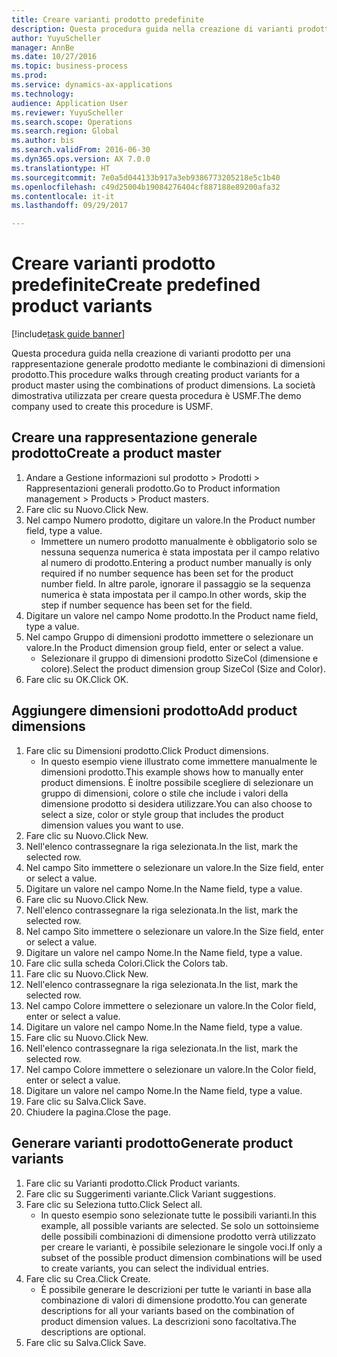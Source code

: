 ```yaml
--- 
title: Creare varianti prodotto predefinite
description: Questa procedura guida nella creazione di varianti prodotto per una rappresentazione generale prodotto mediante le combinazioni di dimensioni prodotto.
author: YuyuScheller
manager: AnnBe
ms.date: 10/27/2016
ms.topic: business-process
ms.prod: 
ms.service: dynamics-ax-applications
ms.technology: 
audience: Application User
ms.reviewer: YuyuScheller
ms.search.scope: Operations
ms.search.region: Global
ms.author: bis
ms.search.validFrom: 2016-06-30
ms.dyn365.ops.version: AX 7.0.0
ms.translationtype: HT
ms.sourcegitcommit: 7e0a5d044133b917a3eb9386773205218e5c1b40
ms.openlocfilehash: c49d25004b19084276404cf887188e89200afa32
ms.contentlocale: it-it
ms.lasthandoff: 09/29/2017

---
```

# <a name="create-predefined-product-variants"></a><span data-ttu-id="5de09-103">Creare varianti prodotto predefinite</span><span class="sxs-lookup"><span data-stu-id="5de09-103">Create predefined product variants</span></span>

[!include[task guide banner](../../includes/task-guide-banner.md)]

<span data-ttu-id="5de09-104">Questa procedura guida nella creazione di varianti prodotto per una rappresentazione generale prodotto mediante le combinazioni di dimensioni prodotto.</span><span class="sxs-lookup"><span data-stu-id="5de09-104">This procedure walks through creating product variants for a product master using the combinations of product dimensions.</span></span> <span data-ttu-id="5de09-105">La società dimostrativa utilizzata per creare questa procedura è USMF.</span><span class="sxs-lookup"><span data-stu-id="5de09-105">The demo company used to create this procedure is USMF.</span></span>


## <a name="create-a-product-master"></a><span data-ttu-id="5de09-106">Creare una rappresentazione generale prodotto</span><span class="sxs-lookup"><span data-stu-id="5de09-106">Create a product master</span></span>
1. <span data-ttu-id="5de09-107">Andare a Gestione informazioni sul prodotto > Prodotti > Rappresentazioni generali prodotto.</span><span class="sxs-lookup"><span data-stu-id="5de09-107">Go to Product information management > Products > Product masters.</span></span>
2. <span data-ttu-id="5de09-108">Fare clic su Nuovo.</span><span class="sxs-lookup"><span data-stu-id="5de09-108">Click New.</span></span>
3. <span data-ttu-id="5de09-109">Nel campo Numero prodotto, digitare un valore.</span><span class="sxs-lookup"><span data-stu-id="5de09-109">In the Product number field, type a value.</span></span>
    * <span data-ttu-id="5de09-110">Immettere un numero prodotto manualmente è obbligatorio solo se nessuna sequenza numerica è stata impostata per il campo relativo al numero di prodotto.</span><span class="sxs-lookup"><span data-stu-id="5de09-110">Entering a product number manually is only required if no number sequence has been set for the product number field.</span></span> <span data-ttu-id="5de09-111">In altre parole, ignorare il passaggio se la sequenza numerica è stata impostata per il campo.</span><span class="sxs-lookup"><span data-stu-id="5de09-111">In other words, skip the step if number sequence has been set for the field.</span></span>  
4. <span data-ttu-id="5de09-112">Digitare un valore nel campo Nome prodotto.</span><span class="sxs-lookup"><span data-stu-id="5de09-112">In the Product name field, type a value.</span></span>
5. <span data-ttu-id="5de09-113">Nel campo Gruppo di dimensioni prodotto immettere o selezionare un valore.</span><span class="sxs-lookup"><span data-stu-id="5de09-113">In the Product dimension group field, enter or select a value.</span></span>
    * <span data-ttu-id="5de09-114">Selezionare il gruppo di dimensioni prodotto SizeCol (dimensione e colore).</span><span class="sxs-lookup"><span data-stu-id="5de09-114">Select the product dimension group SizeCol (Size and Color).</span></span>  
6. <span data-ttu-id="5de09-115">Fare clic su OK.</span><span class="sxs-lookup"><span data-stu-id="5de09-115">Click OK.</span></span>

## <a name="add-product-dimensions"></a><span data-ttu-id="5de09-116">Aggiungere dimensioni prodotto</span><span class="sxs-lookup"><span data-stu-id="5de09-116">Add product dimensions</span></span>
1. <span data-ttu-id="5de09-117">Fare clic su Dimensioni prodotto.</span><span class="sxs-lookup"><span data-stu-id="5de09-117">Click Product dimensions.</span></span>
    * <span data-ttu-id="5de09-118">In questo esempio viene illustrato come immettere manualmente le dimensioni prodotto.</span><span class="sxs-lookup"><span data-stu-id="5de09-118">This example shows how to manually enter product dimensions.</span></span> <span data-ttu-id="5de09-119">È inoltre possibile scegliere di selezionare un gruppo di dimensioni, colore o stile che include i valori della dimensione prodotto si desidera utilizzare.</span><span class="sxs-lookup"><span data-stu-id="5de09-119">You can also choose to select a size, color or style group that includes the product dimension values you want to use.</span></span>  
2. <span data-ttu-id="5de09-120">Fare clic su Nuovo.</span><span class="sxs-lookup"><span data-stu-id="5de09-120">Click New.</span></span>
3. <span data-ttu-id="5de09-121">Nell'elenco contrassegnare la riga selezionata.</span><span class="sxs-lookup"><span data-stu-id="5de09-121">In the list, mark the selected row.</span></span>
4. <span data-ttu-id="5de09-122">Nel campo Sito immettere o selezionare un valore.</span><span class="sxs-lookup"><span data-stu-id="5de09-122">In the Size field, enter or select a value.</span></span>
5. <span data-ttu-id="5de09-123">Digitare un valore nel campo Nome.</span><span class="sxs-lookup"><span data-stu-id="5de09-123">In the Name field, type a value.</span></span>
6. <span data-ttu-id="5de09-124">Fare clic su Nuovo.</span><span class="sxs-lookup"><span data-stu-id="5de09-124">Click New.</span></span>
7. <span data-ttu-id="5de09-125">Nell'elenco contrassegnare la riga selezionata.</span><span class="sxs-lookup"><span data-stu-id="5de09-125">In the list, mark the selected row.</span></span>
8. <span data-ttu-id="5de09-126">Nel campo Sito immettere o selezionare un valore.</span><span class="sxs-lookup"><span data-stu-id="5de09-126">In the Size field, enter or select a value.</span></span>
9. <span data-ttu-id="5de09-127">Digitare un valore nel campo Nome.</span><span class="sxs-lookup"><span data-stu-id="5de09-127">In the Name field, type a value.</span></span>
10. <span data-ttu-id="5de09-128">Fare clic sulla scheda Colori.</span><span class="sxs-lookup"><span data-stu-id="5de09-128">Click the Colors tab.</span></span>
11. <span data-ttu-id="5de09-129">Fare clic su Nuovo.</span><span class="sxs-lookup"><span data-stu-id="5de09-129">Click New.</span></span>
12. <span data-ttu-id="5de09-130">Nell'elenco contrassegnare la riga selezionata.</span><span class="sxs-lookup"><span data-stu-id="5de09-130">In the list, mark the selected row.</span></span>
13. <span data-ttu-id="5de09-131">Nel campo Colore immettere o selezionare un valore.</span><span class="sxs-lookup"><span data-stu-id="5de09-131">In the Color field, enter or select a value.</span></span>
14. <span data-ttu-id="5de09-132">Digitare un valore nel campo Nome.</span><span class="sxs-lookup"><span data-stu-id="5de09-132">In the Name field, type a value.</span></span>
15. <span data-ttu-id="5de09-133">Fare clic su Nuovo.</span><span class="sxs-lookup"><span data-stu-id="5de09-133">Click New.</span></span>
16. <span data-ttu-id="5de09-134">Nell'elenco contrassegnare la riga selezionata.</span><span class="sxs-lookup"><span data-stu-id="5de09-134">In the list, mark the selected row.</span></span>
17. <span data-ttu-id="5de09-135">Nel campo Colore immettere o selezionare un valore.</span><span class="sxs-lookup"><span data-stu-id="5de09-135">In the Color field, enter or select a value.</span></span>
18. <span data-ttu-id="5de09-136">Digitare un valore nel campo Nome.</span><span class="sxs-lookup"><span data-stu-id="5de09-136">In the Name field, type a value.</span></span>
19. <span data-ttu-id="5de09-137">Fare clic su Salva.</span><span class="sxs-lookup"><span data-stu-id="5de09-137">Click Save.</span></span>
20. <span data-ttu-id="5de09-138">Chiudere la pagina.</span><span class="sxs-lookup"><span data-stu-id="5de09-138">Close the page.</span></span>

## <a name="generate-product-variants"></a><span data-ttu-id="5de09-139">Generare varianti prodotto</span><span class="sxs-lookup"><span data-stu-id="5de09-139">Generate product variants</span></span>
1. <span data-ttu-id="5de09-140">Fare clic su Varianti prodotto.</span><span class="sxs-lookup"><span data-stu-id="5de09-140">Click Product variants.</span></span>
2. <span data-ttu-id="5de09-141">Fare clic su Suggerimenti variante.</span><span class="sxs-lookup"><span data-stu-id="5de09-141">Click Variant suggestions.</span></span>
3. <span data-ttu-id="5de09-142">Fare clic su Seleziona tutto.</span><span class="sxs-lookup"><span data-stu-id="5de09-142">Click Select all.</span></span>
    * <span data-ttu-id="5de09-143">In questo esempio sono selezionate tutte le possibili varianti.</span><span class="sxs-lookup"><span data-stu-id="5de09-143">In this example, all possible variants are selected.</span></span> <span data-ttu-id="5de09-144">Se solo un sottoinsieme delle possibili combinazioni di dimensione prodotto verrà utilizzato per creare le varianti, è possibile selezionare le singole voci.</span><span class="sxs-lookup"><span data-stu-id="5de09-144">If only a subset of the possible product dimension combinations will be used to create variants, you can select the individual entries.</span></span>  
4. <span data-ttu-id="5de09-145">Fare clic su Crea.</span><span class="sxs-lookup"><span data-stu-id="5de09-145">Click Create.</span></span>
    * <span data-ttu-id="5de09-146">È possibile generare le descrizioni per tutte le varianti in base alla combinazione di valori di dimensione prodotto.</span><span class="sxs-lookup"><span data-stu-id="5de09-146">You can generate descriptions for all your variants based on the combination of product dimension values.</span></span> <span data-ttu-id="5de09-147">La descrizioni sono facoltativa.</span><span class="sxs-lookup"><span data-stu-id="5de09-147">The descriptions are optional.</span></span>  
5. <span data-ttu-id="5de09-148">Fare clic su Salva.</span><span class="sxs-lookup"><span data-stu-id="5de09-148">Click Save.</span></span>


